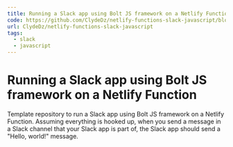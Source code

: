 ```yaml
---
title: Running a Slack app using Bolt JS framework on a Netlify Function
code: https://github.com/ClydeDz/netlify-functions-slack-javascript/blob/main/netlify/functions/index.js
url: ClydeDz/netlify-functions-slack-javascript
tags:
  - slack
  - javascript
---
```


# Running a Slack app using Bolt JS framework on a Netlify Function

Template repository to run a Slack app using Bolt JS framework on a Netlify Function. Assuming everything is hooked up, when you send a message in a Slack channel that your Slack app is part of, the Slack app should send a "Hello, world!" message.

